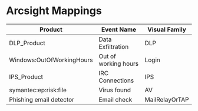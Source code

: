 # Arcsight Mappings
|Product|Event Name|Visual Family|
|-------|----------|-------------|
|DLP_Product|Data Exfiltration|DLP|
|Windows:OutOfWorkingHours|Out of working hours|Login|
|IPS_Product|IRC Connections|IPS|
|symantec:ep:risk:file|Virus found|AV|
|Phishing email detector|Email check|MailRelayOrTAP|

